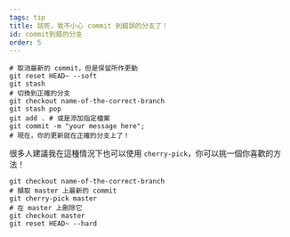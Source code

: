 ```yaml
---
tags: tip
title: 該死，我不小心 commit 到錯誤的分支了！
id: commit到錯的分支
order: 5
---
```


```git
# 取消最新的 commit，但是保留所作更動
git reset HEAD~ --soft
git stash
# 切換到正確的分支
git checkout name-of-the-correct-branch
git stash pop
git add . # 或是添加指定檔案
git commit -m "your message here";
# 現在，你的更新就在正確的分支上了！
```

很多人建議我在這種情況下也可以使用 `cherry-pick`，你可以挑一個你喜歡的方法！

```git
git checkout name-of-the-correct-branch
# 擷取 master 上最新的 commit
git cherry-pick master
# 在 master 上刪除它
git checkout master
git reset HEAD~ --hard
```